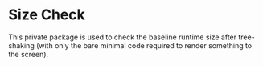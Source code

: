 # Size Check

This private package is used to check the baseline runtime size after tree-shaking
(with only the bare minimal code required to render something to the screen).
